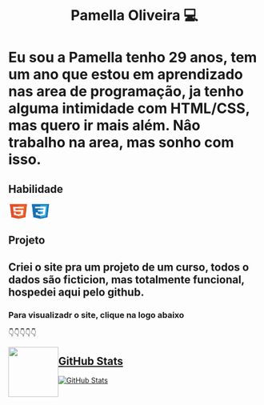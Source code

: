 <div align="center">

# Pamella Oliveira  💻

</div>

<h1>Eu sou a Pamella tenho 29 anos, tem um ano que estou em aprendizado nas area de programação, ja tenho alguma intimidade com HTML/CSS, mas quero ir mais além.
Nâo trabalho na area, mas sonho com isso.
</h1>

## Habilidade 
<div>
<img align="center" alt="HTML" height="30" width="40" src="https://raw.githubusercontent.com/devicons/devicon/master/icons/html5/html5-original.svg">
<img align="center" alt="CSS" height="30" width="40" src="https://raw.githubusercontent.com/devicons/devicon/master/icons/css3/css3-original.svg"> </div>

## Projeto
<h2>
Criei o site pra um projeto de um curso, todos o dados são ficticion, mas totalmente funcional, hospedei aqui pelo github.</h2>

<h3>Para visualizadr o site, clique na logo abaixo</h3>
<div> 👇👇👇👇👇

<a href="https://pamkaroliv1.github.io/Tedtech/"><img align="left" height="100" width="100" src= "https://pamkaroliv1.github.io/Tedtech/tedtech.png" class="media-object  img-responsive img-thumbnail"> </div>



## GitHub Stats
![GitHub Stats](https://github-readme-stats.vercel.app/api?username=pamkaroliv1&theme=transparent&bg_color=000&border_color=30A3DC&show_icons=true&icon_color=30A3DC&title_color=E94D5F&text_color=FFF)



